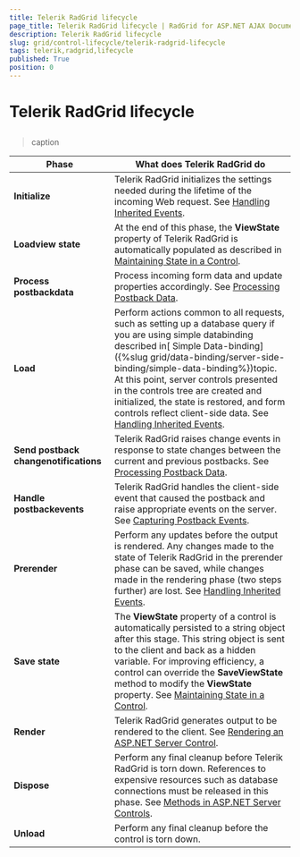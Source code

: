 ```yaml
---
title: Telerik RadGrid lifecycle
page_title: Telerik RadGrid lifecycle | RadGrid for ASP.NET AJAX Documentation
description: Telerik RadGrid lifecycle
slug: grid/control-lifecycle/telerik-radgrid-lifecycle
tags: telerik,radgrid,lifecycle
published: True
position: 0
---
```


# Telerik RadGrid lifecycle



## 


>caption  

|  **Phase**  |  **What does Telerik RadGrid do**  |
| ------ | ------ |
| **Initialize** |Telerik RadGrid initializes the settings needed during the lifetime of the incoming Web request. See [Handling Inherited Events](https://msdn.microsoft.com/en-us/library/aa720048(v=vs.71).aspx).|
| **Loadview state** |At the end of this phase, the **ViewState** property of Telerik RadGrid is automatically populated as described in [Maintaining State in a Control](https://msdn.microsoft.com/en-us/library/aa720269(v=vs.71).aspx).|
| **Process postbackdata** |Process incoming form data and update properties accordingly. See [Processing Postback Data](https://msdn.microsoft.com/en-us/library/aa719775.aspx).|
| **Load** |Perform actions common to all requests, such as setting up a database query if you are using simple databinding described in[ Simple Data-binding]({%slug grid/data-binding/server-side-binding/simple-data-binding%})topic. At this point, server controls presented in the controls tree are created and initialized, the state is restored, and form controls reflect client-side data. See [Handling Inherited Events](https://msdn.microsoft.com/en-us/library/aa720048(v=vs.71).aspx).|
| **Send postback changenotifications** |Telerik RadGrid raises change events in response to state changes between the current and previous postbacks. See [Processing Postback Data](https://msdn.microsoft.com/en-us/library/aa719775.aspx).|
| **Handle postbackevents** |Telerik RadGrid handles the client-side event that caused the postback and raise appropriate events on the server. See [Capturing Postback Events](https://msdn.microsoft.com/en-us/library/aa720472(v=vs.71).aspx).|
| **Prerender** |Perform any updates before the output is rendered. Any changes made to the state of Telerik RadGrid in the prerender phase can be saved, while changes made in the rendering phase (two steps further) are lost. See [Handling Inherited Events](hhttps://msdn.microsoft.com/en-us/library/aa720048(v=vs.71).aspx).|
| **Save state** |The **ViewState** property of a control is automatically persisted to a string object after this stage. This string object is sent to the client and back as a hidden variable. For improving efficiency, a control can override the **SaveViewState** method to modify the **ViewState** property. See [Maintaining State in a Control](https://msdn.microsoft.com/en-us/library/aa720269(v=vs.71).aspx).|
| **Render** |Telerik RadGrid generates output to be rendered to the client. See [Rendering an ASP.NET Server Control](https://msdn.microsoft.com/en-us/library/aa338806(v=vs.71).aspx).|
| **Dispose** |Perform any final cleanup before Telerik RadGrid is torn down. References to expensive resources such as database connections must be released in this phase. See [Methods in ASP.NET Server Controls](https://msdn.microsoft.com/en-us/library/aa720294(v=vs.71).aspx).|
| **Unload** |Perform any final cleanup before the control is torn down.|
